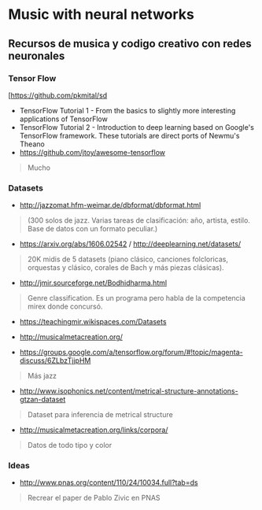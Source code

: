 # Music with neural networks

## Recursos de musica y codigo creativo con redes neuronales

### Tensor Flow
[https://github.com/pkmital/sd
* TensorFlow Tutorial 1 - From the basics to slightly more interesting applications of TensorFlow
* TensorFlow Tutorial 2 - Introduction to deep learning based on Google's TensorFlow framework. These tutorials are direct ports of Newmu's Theano
* https://github.com/jtoy/awesome-tensorflow
> Mucho

### Datasets
* http://jazzomat.hfm-weimar.de/dbformat/dbformat.html
> (300 solos de jazz. Varias tareas de clasificación: año, artista, estilo. Base de datos con un formato peculiar.)

* https://arxiv.org/abs/1606.02542 / http://deeplearning.net/datasets/
> 20K midis de 5 datasets (piano clásico, canciones folcloricas, orquestas y clásico, corales de Bach y más piezas clásicas). 

* http://jmir.sourceforge.net/Bodhidharma.html
> Genre classification. Es un programa pero habla de la competencia mirex donde concursó.

* https://teachingmir.wikispaces.com/Datasets

* http://musicalmetacreation.org/

* https://groups.google.com/a/tensorflow.org/forum/#!topic/magenta-discuss/6ZLbzTjjpHM
> Más jazz

* http://www.isophonics.net/content/metrical-structure-annotations-gtzan-dataset
> Dataset para inferencia de metrical structure

* http://musicalmetacreation.org/links/corpora/
> Datos de todo tipo y color

### Ideas

* http://www.pnas.org/content/110/24/10034.full?tab=ds
> Recrear el paper de Pablo Zivic en PNAS

